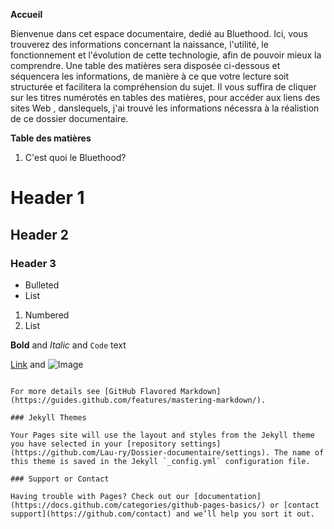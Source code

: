 **Accueil**

Bienvenue dans cet espace documentaire, dedié au Bluethood. Ici, vous trouverez des informations concernant la naissance, l'utilité, le fonctionnement et l'évolution de cette technologie, afin de pouvoir mieux la comprendre.  Une table des matières sera disposée ci-dessous et séquencera les informations, de manière à ce que votre lecture soit structurée et facilitera la  compréhension du sujet.  Il vous suffira de cliquer sur  les titres  numérotés en tables des matières, pour accéder aux liens des sites Web , danslequels, j'ai trouvé les informations nécessra à la réalistion de ce dossier documentaire.

**Table des matières**

1. C'est quoi le Bluethood?

# Header 1
## Header 2
### Header 3

- Bulleted
- List

1. Numbered
2. List

**Bold** and _Italic_ and `Code` text

[Link](url) and ![Image](src)
```

For more details see [GitHub Flavored Markdown](https://guides.github.com/features/mastering-markdown/).

### Jekyll Themes

Your Pages site will use the layout and styles from the Jekyll theme you have selected in your [repository settings](https://github.com/Lau-ry/Dossier-documentaire/settings). The name of this theme is saved in the Jekyll `_config.yml` configuration file.

### Support or Contact

Having trouble with Pages? Check out our [documentation](https://docs.github.com/categories/github-pages-basics/) or [contact support](https://github.com/contact) and we’ll help you sort it out.
